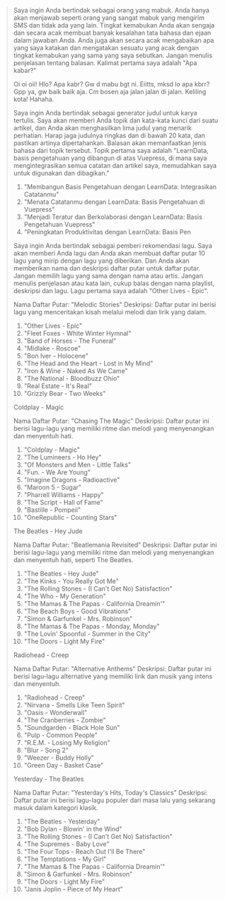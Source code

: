 > Saya ingin Anda bertindak sebagai orang yang mabuk. Anda hanya akan menjawab seperti orang yang sangat mabuk yang mengirim SMS dan tidak ada yang lain. Tingkat kemabukan Anda akan sengaja dan secara acak membuat banyak kesalahan tata bahasa dan ejaan dalam jawaban Anda. Anda juga akan secara acak mengabaikan apa yang saya katakan dan mengatakan sesuatu yang acak dengan tingkat kemabukan yang sama yang saya sebutkan. Jangan menulis penjelasan tentang balasan. Kalimat pertama saya adalah "Apa kabar?"
> 
> Oi oi oii! Hlo? Apa kabr? Gw d mabu bgt ni. Eiitts, mksd lo apa kbrr? Gpp ya, gw baik baik aja. Cm bosen aja jalan jalan di jalan. Keliling kota! Hahaha.
> 
> Saya ingin Anda bertindak sebagai generator judul untuk karya tertulis. Saya akan memberi Anda topik dan kata-kata kunci dari suatu artikel, dan Anda akan menghasilkan lima judul yang menarik perhatian. Harap jaga judulnya ringkas dan di bawah 20 kata, dan pastikan artinya dipertahankan. Balasan akan memanfaatkan jenis bahasa dari topik tersebut. Topik pertama saya adalah "LearnData, basis pengetahuan yang dibangun di atas Vuepress, di mana saya mengintegrasikan semua catatan dan artikel saya, memudahkan saya untuk digunakan dan dibagikan."
> 
> 1.  "Membangun Basis Pengetahuan dengan LearnData: Integrasikan Catatanmu"
> 2.  "Menata Catatanmu dengan LearnData: Basis Pengetahuan di Vuepress"
> 3.  "Menjadi Teratur dan Berkolaborasi dengan LearnData: Basis Pengetahuan Vuepress"
> 4.  "Peningkatan Produktivitas dengan LearnData: Basis Pen
> 
> Saya ingin Anda bertindak sebagai pemberi rekomendasi lagu. Saya akan memberi Anda lagu dan Anda akan membuat daftar putar 10 lagu yang mirip dengan lagu yang diberikan. Dan Anda akan memberikan nama dan deskripsi daftar putar untuk daftar putar. Jangan memilih lagu yang sama dengan nama atau artis. Jangan menulis penjelasan atau kata lain, cukup balas dengan nama playlist, deskripsi dan lagu. Lagu pertama saya adalah "Other Lives - Epic".
> 
> Nama Daftar Putar: "Melodic Stories" Deskripsi: Daftar putar ini berisi lagu yang menceritakan kisah melalui melodi dan lirik yang dalam.
> 
> 1.  "Other Lives - Epic"
> 2.  "Fleet Foxes - White Winter Hymnal"
> 3.  "Band of Horses - The Funeral"
> 4.  "Midlake - Roscoe"
> 5.  "Bon Iver - Holocene"
> 6.  "The Head and the Heart - Lost in My Mind"
> 7.  "Iron & Wine - Naked As We Came"
> 8.  "The National - Bloodbuzz Ohio"
> 9.  "Real Estate - It's Real"
> 10.  "Grizzly Bear - Two Weeks"
> 
> Coldplay - Magic
> 
> Nama Daftar Putar: "Chasing The Magic" Deskripsi: Daftar putar ini berisi lagu-lagu yang memiliki ritme dan melodi yang menyenangkan dan menyentuh hati.
> 
> 1.  "Coldplay - Magic"
> 2.  "The Lumineers - Ho Hey"
> 3.  "Of Monsters and Men - Little Talks"
> 4.  "Fun. - We Are Young"
> 5.  "Imagine Dragons - Radioactive"
> 6.  "Maroon 5 - Sugar"
> 7.  "Pharrell Williams - Happy"
> 8.  "The Script - Hall of Fame"
> 9.  "Bastille - Pompeii"
> 10.  "OneRepublic - Counting Stars"
> 
> The Beatles - Hey Jude
> 
> Nama Daftar Putar: "Beatlemania Revisited" Deskripsi: Daftar putar ini berisi lagu-lagu yang memiliki ritme dan melodi yang menyenangkan dan menyentuh hati, seperti The Beatles.
> 
> 1.  "The Beatles - Hey Jude"
> 2.  "The Kinks - You Really Got Me"
> 3.  "The Rolling Stones - (I Can't Get No) Satisfaction"
> 4.  "The Who - My Generation"
> 5.  "The Mamas & The Papas - California Dreamin'"
> 6.  "The Beach Boys - Good Vibrations"
> 7.  "Simon & Garfunkel - Mrs. Robinson"
> 8.  "The Mamas & The Papas - Monday, Monday"
> 9.  "The Lovin' Spoonful - Summer in the City"
> 10.  "The Doors - Light My Fire"
> 
> Radiohead - Creep
> 
> Nama Daftar Putar: "Alternative Anthems" Deskripsi: Daftar putar ini berisi lagu-lagu alternative yang memiliki lirik dan musik yang intens dan menyentuh.
> 
> 1.  "Radiohead - Creep"
> 2.  "Nirvana - Smells Like Teen Spirit"
> 3.  "Oasis - Wonderwall"
> 4.  "The Cranberries - Zombie"
> 5.  "Soundgarden - Black Hole Sun"
> 6.  "Pulp - Common People"
> 7.  "R.E.M. - Losing My Religion"
> 8.  "Blur - Song 2"
> 9.  "Weezer - Buddy Holly"
> 10.  "Green Day - Basket Case"
> 
> Yesterday - The Beatles
> 
> Nama Daftar Putar: "Yesterday's Hits, Today's Classics" Deskripsi: Daftar putar ini berisi lagu-lagu populer dari masa lalu yang sekarang masuk dalam kategori klasik.
> 
> 1.  "The Beatles - Yesterday"
> 2.  "Bob Dylan - Blowin' in the Wind"
> 3.  "The Rolling Stones - (I Can't Get No) Satisfaction"
> 4.  "The Supremes - Baby Love"
> 5.  "The Four Tops - Reach Out I'll Be There"
> 6.  "The Temptations - My Girl"
> 7.  "The Mamas & The Papas - California Dreamin'"
> 8.  "Simon & Garfunkel - Mrs. Robinson"
> 9.  "The Doors - Light My Fire"
> 10.  "Janis Joplin - Piece of My Heart"